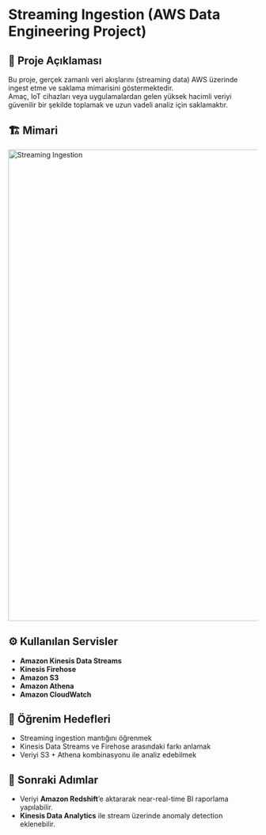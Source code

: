 # Streaming Ingestion (AWS Data Engineering Project)

## 📖 Proje Açıklaması
Bu proje, gerçek zamanlı veri akışlarını (streaming data) AWS üzerinde ingest etme ve saklama mimarisini göstermektedir.  
Amaç, IoT cihazları veya uygulamalardan gelen yüksek hacimli veriyi güvenilir bir şekilde toplamak ve uzun vadeli analiz için saklamaktır.

## 🏗️ Mimari

<img width="1694" height="953" alt="Streaming Ingestion" src="https://github.com/user-attachments/assets/ef8da1d7-3cac-4aff-96c3-d8981509b8eb" />


## ⚙️ Kullanılan Servisler
- **Amazon Kinesis Data Streams**
- **Kinesis Firehose**
- **Amazon S3**
- **Amazon Athena**
- **Amazon CloudWatch**

## 🎯 Öğrenim Hedefleri
- Streaming ingestion mantığını öğrenmek  
- Kinesis Data Streams ve Firehose arasındaki farkı anlamak  
- Veriyi S3 + Athena kombinasyonu ile analiz edebilmek  

## 🚀 Sonraki Adımlar
- Veriyi **Amazon Redshift**’e aktararak near-real-time BI raporlama yapılabilir.  
- **Kinesis Data Analytics** ile stream üzerinde anomaly detection eklenebilir.
